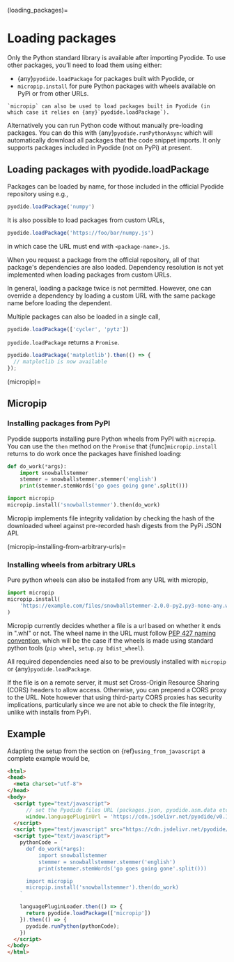 (loading_packages)=
# Loading packages

Only the Python standard library is available after importing Pyodide.
To use other packages, you’ll need to load them using either:
 - {any}`pyodide.loadPackage` for packages built with Pyodide, or 
 - `micropip.install` for pure Python packages with wheels available on PyPi or
   from other URLs.

```{note}
`micropip` can also be used to load packages built in Pyodide (in
which case it relies on {any}`pyodide.loadPackage`).
```

Alternatively you can run Python code without manually pre-loading packages.
You can do this with {any}`pyodide.runPythonAsync` 
which will automatically download all packages that the code snippet imports. 
It only supports packages included in Pyodide (not on PyPi) at present.

## Loading packages with pyodide.loadPackage

Packages can be loaded by name, for those included in the official Pyodide
repository using e.g.,
```js
pyodide.loadPackage('numpy')
```
It is also possible to load packages from custom URLs,
```js
pyodide.loadPackage('https://foo/bar/numpy.js')
```
in which case the URL must end with `<package-name>.js`.

When you request a package from the official repository, all of that package's
dependencies are also loaded. Dependency resolution is not yet implemented
when loading packages from custom URLs.

In general, loading a package twice is not permitted. However, one can override
a dependency by loading a custom URL with the same package name before loading
the dependent.

Multiple packages can also be loaded in a single call,
```js
pyodide.loadPackage(['cycler', 'pytz'])
```

`pyodide.loadPackage` returns a `Promise`.

```javascript
pyodide.loadPackage('matplotlib').then(() => {
  // matplotlib is now available
});
```

(micropip)=
## Micropip

### Installing packages from PyPI

Pyodide supports installing pure Python wheels from PyPI with `micropip`. You
can use the `then` method on the `Promise` that {func}`micropip.install`
returns to do work once the packages have finished loading:

```py
def do_work(*args):
    import snowballstemmer
    stemmer = snowballstemmer.stemmer('english')
    print(stemmer.stemWords('go goes going gone'.split()))

import micropip
micropip.install('snowballstemmer').then(do_work)
```

Micropip implements file integrity validation by checking the hash of the
downloaded wheel against pre-recorded hash digests from the PyPi JSON API.

(micropip-installing-from-arbitrary-urls)=

### Installing wheels from arbitrary URLs

Pure python wheels can also be installed from any URL with micropip,
```py
import micropip
micropip.install(
    'https://example.com/files/snowballstemmer-2.0.0-py2.py3-none-any.whl'
)
```
Micropip currently decides whether a file is a url based on whether it ends in ".whl" or not.
The wheel name in the URL must follow [PEP 427 naming
convention](https://www.python.org/dev/peps/pep-0427/#file-format), which will
be the case if the wheels is made using standard python tools (`pip wheel`,
`setup.py bdist_wheel`).

All required dependencies need also to be previously installed with `micropip`
or {any}`pyodide.loadPackage`.

If the file is on a remote server, it must set Cross-Origin Resource Sharing (CORS) headers to
allow access. Otherwise, you can prepend a CORS proxy to the URL. Note however
that using third-party CORS proxies has security implications, particularly
since we are not able to check the file integrity, unlike with installs from
PyPi.


## Example

Adapting the setup from the section on {ref}`using_from_javascript`
a complete example would be,

```html
<html>
<head>
  <meta charset="utf-8">
</head>
<body>
  <script type="text/javascript">
      // set the Pyodide files URL (packages.json, pyodide.asm.data etc)
      window.languagePluginUrl = 'https://cdn.jsdelivr.net/pyodide/v0.16.1/full/';
  </script>
  <script type="text/javascript" src="https://cdn.jsdelivr.net/pyodide/v0.16.1/full/pyodide.js"></script>
  <script type="text/javascript">
    pythonCode = `
      def do_work(*args):
          import snowballstemmer
          stemmer = snowballstemmer.stemmer('english')
          print(stemmer.stemWords('go goes going gone'.split()))

      import micropip
      micropip.install('snowballstemmer').then(do_work)
    `

    languagePluginLoader.then(() => {
      return pyodide.loadPackage(['micropip'])
    }).then(() => {
      pyodide.runPython(pythonCode);
    })
  </script>
</body>
</html>
```

